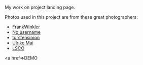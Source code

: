 My work on project landing page.

Photos used in this project are from these great photographers:
<ul>
    <li><a href="https://pixabay.com/photos/frog-butterfly-pond-mirroring-540812/">FrankWinkler</a></li>
    <li><a href="https://pixabay.com/users/12019-12019/">No username</a></li>
    <li><a href="https://pixabay.com/photos/gecko-reptile-terrarium-lizard-2299365/">torstensimon</a></li>
    <li><a href="https://pixabay.com/photos/iguana-reptile-lizard-animal-2039719/">Ulrike Mai</a></li>
    <li><a href="https://pixabay.com/photos/lizard-reptile-scales-scaly-wild-6072391/">LSCO</a></li>
</ul>


<a href=>DEMO</a> 